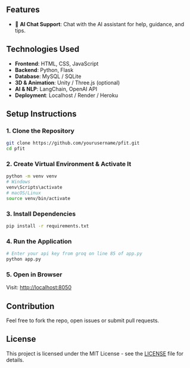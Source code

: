 
## Features

- 💬 **AI Chat Support**: Chat with the AI assistant for help, guidance, and tips.


## Technologies Used

- **Frontend**: HTML, CSS, JavaScript
- **Backend**: Python, Flask
- **Database**: MySQL / SQLite
- **3D & Animation**: Unity / Three.js (optional)
- **AI & NLP**: LangChain, OpenAI API
- **Deployment**: Localhost / Render / Heroku

## Setup Instructions

### 1. Clone the Repository
```bash
git clone https://github.com/yourusername/pfit.git
cd pfit
```

### 2. Create Virtual Environment & Activate It
```bash
python -m venv venv
# Windows
venv\Scripts\activate
# macOS/Linux
source venv/bin/activate
```

### 3. Install Dependencies
```bash
pip install -r requirements.txt
```

### 4. Run the Application
```bash
# Enter your api key from groq on line 85 of app.py
python app.py
```

### 5. Open in Browser
Visit: [http://localhost:8050](http://localhost:8050)

## Contribution

Feel free to fork the repo, open issues or submit pull requests.

## License

This project is licensed under the MIT License - see the [LICENSE](LICENSE) file for details.
